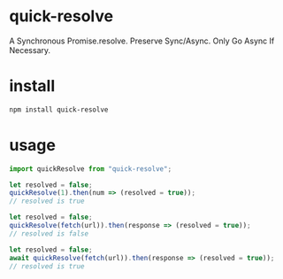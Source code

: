 # quick-resolve
A Synchronous Promise.resolve.  Preserve Sync/Async.  Only Go Async If Necessary.

# install
```bash
npm install quick-resolve
```

# usage
```js
import quickResolve from "quick-resolve";

let resolved = false;
quickResolve(1).then(num => (resolved = true));
// resolved is true

let resolved = false;
quickResolve(fetch(url)).then(response => (resolved = true));
// resolved is false

let resolved = false;
await quickResolve(fetch(url)).then(response => (resolved = true));
// resolved is true
```